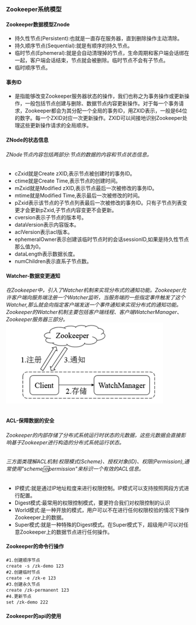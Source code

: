 ### Zookeeper系统模型
#### Zookeeper数据模型Znode
- 持久性节点(Persistent):也就是一直存在服务器，直到删除操作主动清除。
- 持久顺序节点(Sequential):就是有顺序的持久节点。
- 临时节点(Ephemeral):就是会自动清理掉的节点，生命周期和客户端会话绑在一起，客户端会话结束，节点就会被删除。临时节点不会有子节点。
- 临时顺序节点。
#### 事务ID
- 是指能够改变Zookeeper服务器状态的操作，我们也称之为事务操作或更新操作，一般包括节点创建与删除、数据节点内容更新操作。对于每一个事务请求，Zookeeper都会为其分配一个全局的事务ID，用ZXID表示，一般是64位的数字。每一个ZXID对应一次更新操作。ZXID可以间接地识别Zookeeper处理这些更新操作请求的全局顺序。
#### ZNode的状态信息
###### ZNode节点内容包括两部分:节点的数据的内容和节点状态信息。
- cZxid就是Create zXID,表示节点被创建时的事务ID。
- ctime就是Create Time,表示节点的创建时间。
- mZxid就是Modified zXID,表示节点最后一次被修改的事务ID。
- mtime就是Modified Time,表示最后一次被修改的时间。
- pZxid表示该节点的子节点列表最后一次被修改的事务ID。只有子节点列表变更才会更新pZxid,子节点内容变更不会更新。
- cversion表示子节点的版本号。
- dataVersion表示内容版本。
- aclVersion表示acl版本。
- ephemeralOwner表示创建该临时节点时的会话sessionID,如果是持久性节点那么值为0。
- dataLength表示数据长度。
- numChildren表示直系子节点数。
#### Watcher-数据变更通知
###### 在Zookeeper中，引入了Watcher机制来实现分布式的通知功能。Zookeeper允许客户端向服务端注册一个Watcher监听，当服务端的一些指定事件触发了这个Watcher,那么就会向指定客户端发送一个事件通知来实现分布式的通知功能。Zookeeper的Watcher机制主要包括客户端线程、客户端WatcherManager、Zookeeper服务器三部分。![img.png](img/Watcher的流程图.png)
#### ACL-保障数据的安全
###### Zookeeper的内部存储了分布式系统运行时状态的元数据，这些元数据会直接影响基于Zookeeper进行构造的分布式系统运行状态。
###### 三方面类理解ACL机制:权限模式(Scheme)、授权对象(ID)、权限(Permission),通常使用"scheme:id:permission"来标识一个有效的ACL信息。
- IP模式:就是通过IP地址粒度来进行权限控制。IP模式可以支持按照网段方式进行配置。
- Digest模式:最常用的权限控制模式，要更符合我们对权限控制的认识
- World模式:是一种开放的模式，用户可以不在进行任何权限校验的情况下操作Zookeeper上的数据。
- Super模式:就是一种特殊的Digest模式。在Super模式下，超级用户可以对任意Zookeeper上的数据节点进行任何操作。
#### Zookeeper的命令行操作
```shell
#1.创建顺序节点
create -s /zk-demo 123
#2.创建临时节点
create -e /zk-e 123
#3.创建永久节点
create /zk-permanent 123
#4.更新节点
set /zk-demo 222
```
#### Zookeeper的api的使用

